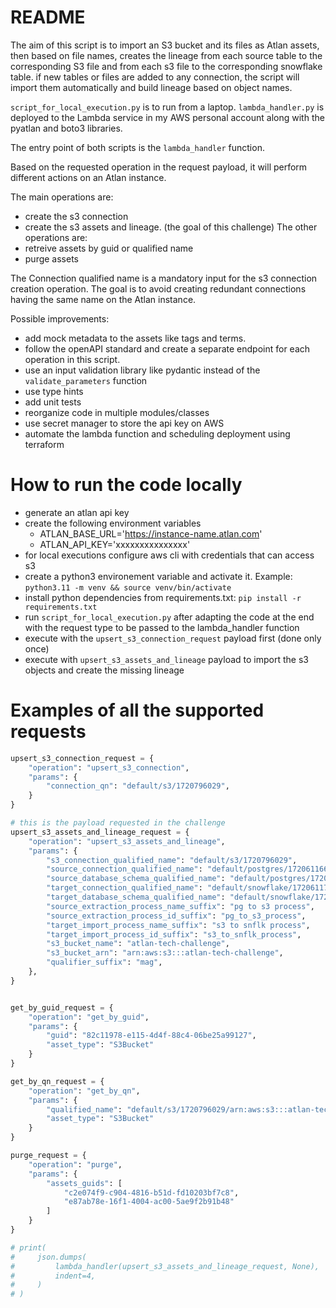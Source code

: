 # README
The aim of this script is to import an S3 bucket and its files as Atlan assets, then based on file names, creates the lineage from each source table to the corresponding S3 file and from each s3 file to the corresponding snowflake table.
if new tables or files are added to any connection, the script will import them automatically and build lineage based on object names.

`script_for_local_execution.py` is to run from a laptop.
`lambda_handler.py` is deployed to the Lambda service in my AWS personal account along with the pyatlan and boto3 libraries.

The entry point of both scripts is the `lambda_handler` function.

Based on the requested operation in the request payload, it will perform different actions on an Atlan instance.

The main operations are:
- create the s3 connection
- create the s3 assets and lineage. (the goal of this challenge)
The other operations are:
- retreive assets by guid or qualified name
- purge assets

The Connection qualified name is a mandatory input for the s3 connection creation operation. The goal is to avoid creating redundant connections having the same name on the Atlan instance.

Possible improvements:
- add mock metadata to the assets like tags and terms.
- follow the openAPI standard and create a separate endpoint for each operation in this script.
- use an input validation library like pydantic instead of the `validate_parameters` function
- use type hints
- add unit tests
- reorganize code in multiple modules/classes
- use secret manager to store the api key on AWS
- automate the lambda function and scheduling deployment using terraform

# How to run the code locally
- generate an atlan api key
- create the following environment variables
    - ATLAN_BASE_URL='https://instance-name.atlan.com'
    - ATLAN_API_KEY='xxxxxxxxxxxxxxx'
- for local executions configure aws cli with credentials that can access s3
- create a python3 environement variable and activate it. Example: `python3.11 -m venv && source venv/bin/activate`
- install python dependencies from requirements.txt: `pip install -r requirements.txt`
- run `script_for_local_execution.py` after adapting the code at the end with the request type to be passed to the lambda_handler function
- execute with the `upsert_s3_connection_request` payload first (done only once)
- execute with `upsert_s3_assets_and_lineage` payload to import the s3 objects and create the missing lineage

# Examples of all the supported requests
```python
upsert_s3_connection_request = {
    "operation": "upsert_s3_connection",
    "params": {
        "connection_qn": "default/s3/1720796029",
    }
}

# this is the payload requested in the challenge
upsert_s3_assets_and_lineage_request = {
    "operation": "upsert_s3_assets_and_lineage",
    "params": {
        "s3_connection_qualified_name": "default/s3/1720796029",
        "source_connection_qualified_name": "default/postgres/1720611661",
        "source_database_schema_qualified_name": "default/postgres/1720611661/FOOD_BEVERAGE/SALES_ORDERS",
        "target_connection_qualified_name": "default/snowflake/1720611799",
        "target_database_schema_qualified_name": "default/snowflake/1720611799/FOOD_BEVERAGE/SALES_ORDERS",
        "source_extraction_process_name_suffix": "pg to s3 process",
        "source_extraction_process_id_suffix": "pg_to_s3_process",
        "target_import_process_name_suffix": "s3 to snflk process",
        "target_import_process_id_suffix": "s3_to_snflk_process",
        "s3_bucket_name": "atlan-tech-challenge",
        "s3_bucket_arn": "arn:aws:s3:::atlan-tech-challenge",
        "qualifier_suffix": "mag",
    },
}


get_by_guid_request = {
    "operation": "get_by_guid",
    "params": {
        "guid": "82c11978-e115-4d4f-88c4-06be25a99127",
        "asset_type": "S3Bucket"
    }
}

get_by_qn_request = {
    "operation": "get_by_qn",
    "params": {
        "qualified_name": "default/s3/1720796029/arn:aws:s3:::atlan-tech-challenge-mag",
        "asset_type": "S3Bucket"
    }
}

purge_request = {
    "operation": "purge",
    "params": {
        "assets_guids": [
            "c2e074f9-c904-4816-b51d-fd10203bf7c8",
            "e87ab78e-16f1-4004-ac00-5ae9f2b91b48"
        ]
    }
}

# print(
#     json.dumps(
#         lambda_handler(upsert_s3_assets_and_lineage_request, None),
#         indent=4,
#     )
# )
```

